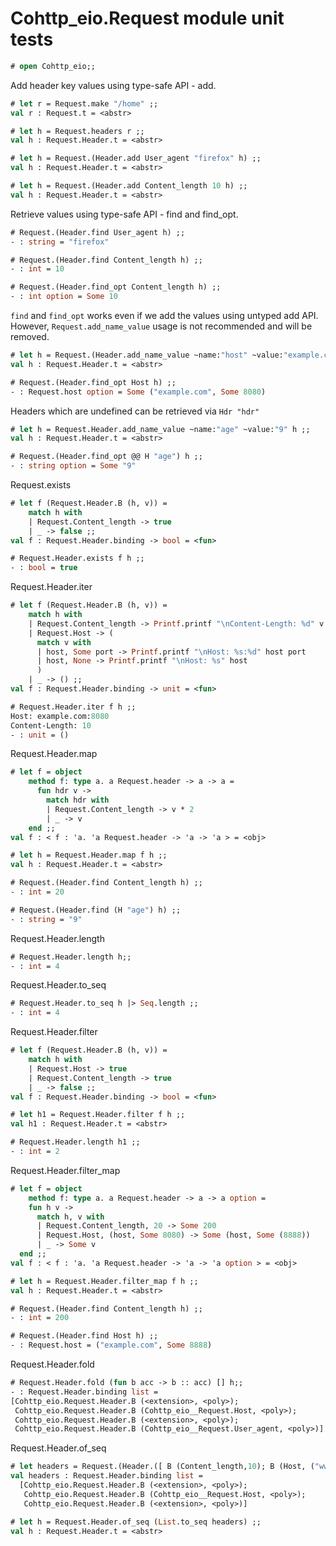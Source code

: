 # Cohttp_eio.Request module unit tests

```ocaml
# open Cohttp_eio;;
```

Add header key values using type-safe API - add.

```ocaml
# let r = Request.make "/home" ;;
val r : Request.t = <abstr>

# let h = Request.headers r ;;
val h : Request.Header.t = <abstr>

# let h = Request.(Header.add User_agent "firefox" h) ;;
val h : Request.Header.t = <abstr>

# let h = Request.(Header.add Content_length 10 h) ;;
val h : Request.Header.t = <abstr>
```

Retrieve values using type-safe API - find and find_opt.

```ocaml
# Request.(Header.find User_agent h) ;;
- : string = "firefox"

# Request.(Header.find Content_length h) ;;
- : int = 10

# Request.(Header.find_opt Content_length h) ;;
- : int option = Some 10
```

`find` and `find_opt` works even if we add the values using untyped add API. However, 
`Request.add_name_value` usage is not recommended and will be removed.

```ocaml
# let h = Request.(Header.add_name_value ~name:"host" ~value:"example.com:8080" h) ;;
val h : Request.Header.t = <abstr>

# Request.(Header.find_opt Host h) ;;
- : Request.host option = Some ("example.com", Some 8080)
```

Headers which are undefined can be retrieved via `Hdr "hdr"`

```ocaml
# let h = Request.Header.add_name_value ~name:"age" ~value:"9" h ;;
val h : Request.Header.t = <abstr>

# Request.(Header.find_opt @@ H "age") h ;;
- : string option = Some "9"
```

Request.exists

```ocaml
# let f (Request.Header.B (h, v)) =
    match h with
    | Request.Content_length -> true
    | _ -> false ;;
val f : Request.Header.binding -> bool = <fun>

# Request.Header.exists f h ;;
- : bool = true
```

Request.Header.iter

```ocaml
# let f (Request.Header.B (h, v)) =
    match h with
    | Request.Content_length -> Printf.printf "\nContent-Length: %d" v
    | Request.Host -> (
      match v with
      | host, Some port -> Printf.printf "\nHost: %s:%d" host port
      | host, None -> Printf.printf "\nHost: %s" host
      )
    | _ -> () ;;
val f : Request.Header.binding -> unit = <fun>

# Request.Header.iter f h ;;
Host: example.com:8080
Content-Length: 10
- : unit = ()
```

Request.Header.map

```ocaml
# let f = object
    method f: type a. a Request.header -> a -> a =
      fun hdr v ->
        match hdr with
        | Request.Content_length -> v * 2
        | _ -> v
    end ;;
val f : < f : 'a. 'a Request.header -> 'a -> 'a > = <obj>

# let h = Request.Header.map f h ;; 
val h : Request.Header.t = <abstr>

# Request.(Header.find Content_length h) ;;
- : int = 20

# Request.(Header.find (H "age") h) ;;
- : string = "9"
```

Request.Header.length

```ocaml
# Request.Header.length h;;
- : int = 4
```

Request.Header.to_seq

```ocaml
# Request.Header.to_seq h |> Seq.length ;;
- : int = 4
```

Request.Header.filter

```ocaml
# let f (Request.Header.B (h, v)) =
    match h with
    | Request.Host -> true
    | Request.Content_length -> true
    | _ -> false ;;
val f : Request.Header.binding -> bool = <fun>

# let h1 = Request.Header.filter f h ;;
val h1 : Request.Header.t = <abstr>

# Request.Header.length h1 ;;
- : int = 2
```

Request.Header.filter_map

```ocaml
# let f = object
    method f: type a. a Request.header -> a -> a option =
    fun h v ->
      match h, v with
      | Request.Content_length, 20 -> Some 200
      | Request.Host, (host, Some 8080) -> Some (host, Some (8888))
      | _ -> Some v
  end ;;
val f : < f : 'a. 'a Request.header -> 'a -> 'a option > = <obj>

# let h = Request.Header.filter_map f h ;;
val h : Request.Header.t = <abstr>

# Request.(Header.find Content_length h) ;;
- : int = 200

# Request.(Header.find Host h) ;;
- : Request.host = ("example.com", Some 8888)
```

Request.Header.fold

```ocaml
# Request.Header.fold (fun b acc -> b :: acc) [] h;;      
- : Request.Header.binding list =
[Cohttp_eio.Request.Header.B (<extension>, <poly>);
 Cohttp_eio.Request.Header.B (Cohttp_eio__Request.Host, <poly>);
 Cohttp_eio.Request.Header.B (<extension>, <poly>);
 Cohttp_eio.Request.Header.B (Cohttp_eio__Request.User_agent, <poly>)]
```

Request.Header.of_seq

```ocaml
# let headers = Request.(Header.([ B (Content_length,10); B (Host, ("www.example.com", None)); B (H "age", "30")])) ;;
val headers : Request.Header.binding list =
  [Cohttp_eio.Request.Header.B (<extension>, <poly>);
   Cohttp_eio.Request.Header.B (Cohttp_eio__Request.Host, <poly>);
   Cohttp_eio.Request.Header.B (<extension>, <poly>)]

# let h = Request.Header.of_seq (List.to_seq headers) ;;
val h : Request.Header.t = <abstr>
```
